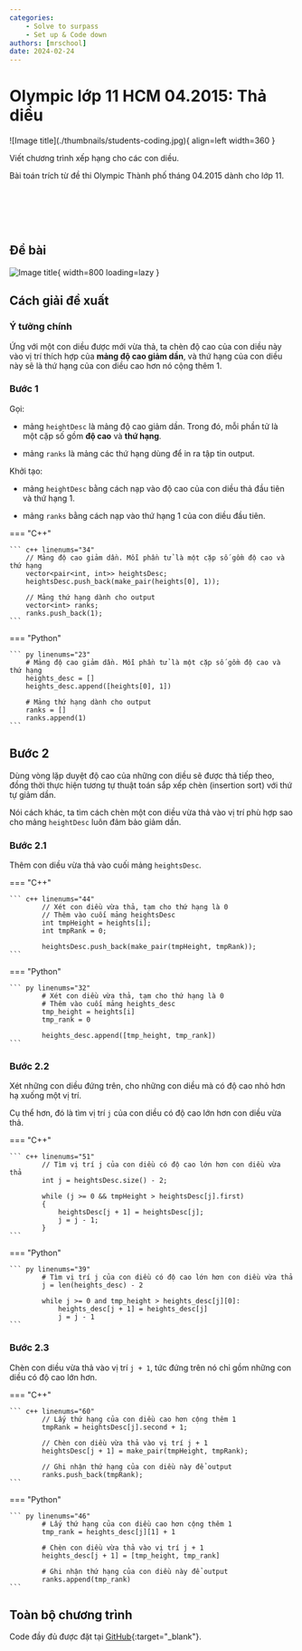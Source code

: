```yaml
---
categories:
    - Solve to surpass
    - Set up & Code down
authors: [mrschool]
date: 2024-02-24
---
```


# Olympic lớp 11 HCM 04.2015: Thả diều

<div class="result" markdown>
![Image title](./thumbnails/students-coding.jpg){ align=left width=360 }

Viết chương trình xếp hạng cho các con diều.

Bài toán trích từ đề thi Olympic Thành phố tháng 04.2015 dành cho lớp 11.

</div>

<br>
<br>

<!-- more -->

<br>
<br>

## Đề bài

![Image title](https://lh3.googleusercontent.com/pw/ABLVV85fXdsnnddhV3vwpIVWc0PjKauA1ZQXdO9_ZBB0sG4GdFxOiG_cjlMBIZHXdy1qnfNDM8HpEQNKaWAuhvS4NowYWPYDDCT5dP2TIk4z8TZ0NnhI27V7=w2400){ width=800 loading=lazy }

## Cách giải đề xuất

### Ý tưởng chính

Ứng với một con diều được mới vừa thả, ta chèn độ cao của con diều này vào vị trí thích hợp của **mảng độ cao giảm dần**, và thứ hạng của con diều này sẽ là thứ hạng của con diều cao hơn nó cộng thêm 1.

### Bước 1

Gọi: 

- mảng `heightDesc` là mảng độ cao giảm dần. Trong đó, mỗi phần tử là một cặp số gồm **độ cao** và **thứ hạng**.

- mảng `ranks` là mảng các thứ hạng dùng để in ra tập tin output.

Khởi tạo:

- mảng `heightDesc` bằng cách nạp vào độ cao của con diều thả đầu tiên và thứ hạng 1.

- mảng `ranks` bằng cách nạp vào thứ hạng 1 của con diều đầu tiên. 

=== "C++"

    ``` c++ linenums="34"
        // Mảng độ cao giảm dần. Mỗi phần tử là một cặp số gồm độ cao và thứ hạng
        vector<pair<int, int>> heightsDesc;
        heightsDesc.push_back(make_pair(heights[0], 1));

        // Mảng thứ hạng dành cho output
        vector<int> ranks;    
        ranks.push_back(1);
    ```
=== "Python"

    ``` py linenums="23"
        # Mảng độ cao giảm dần. Mỗi phần tử là một cặp số gồm độ cao và thứ hạng
        heights_desc = []
        heights_desc.append([heights[0], 1])

        # Mảng thứ hạng dành cho output
        ranks = []
        ranks.append(1)
    ```

## Bước 2

Dùng vòng lặp duyệt độ cao của những con diều sẽ được thả tiếp theo, đồng thời thực hiện tương tự thuật toán sắp xếp chèn (insertion sort) với thứ tự giảm dần.

Nói cách khác, ta tìm cách chèn một con diều vừa thả vào vị trí phù hợp sao cho mảng `heightDesc` luôn đảm bảo giảm dần.

### Bước 2.1

Thêm con diều vừa thả vào cuối mảng `heightsDesc`.

=== "C++"

    ``` c++ linenums="44"
            // Xét con diều vừa thả, tạm cho thứ hạng là 0
            // Thêm vào cuối mảng heightsDesc
            int tmpHeight = heights[i];
            int tmpRank = 0;

            heightsDesc.push_back(make_pair(tmpHeight, tmpRank));
    ```
=== "Python"

    ``` py linenums="32"
            # Xét con diều vừa thả, tạm cho thứ hạng là 0
            # Thêm vào cuối mảng heights_desc
            tmp_height = heights[i]
            tmp_rank = 0

            heights_desc.append([tmp_height, tmp_rank])
    ```

### Bước 2.2

Xét những con diều đứng trên, cho những con diều mà có độ cao nhỏ hơn hạ xuống một vị trí.

Cụ thể hơn, đó là tìm vị trí `j` của con diều có độ cao lớn hơn con diều vừa thả. 

=== "C++"

    ``` c++ linenums="51"
            // Tìm vị trí j của con diều có độ cao lớn hơn con diều vừa thả
            int j = heightsDesc.size() - 2;

            while (j >= 0 && tmpHeight > heightsDesc[j].first)
            {
                heightsDesc[j + 1] = heightsDesc[j];
                j = j - 1;
            }
    ```
=== "Python"

    ``` py linenums="39"
            # Tìm vị trí j của con diều có độ cao lớn hơn con diều vừa thả
            j = len(heights_desc) - 2

            while j >= 0 and tmp_height > heights_desc[j][0]:
                heights_desc[j + 1] = heights_desc[j]
                j = j - 1
    ```

### Bước 2.3

Chèn con diều vừa thả vào vị trí `j + 1`, tức đứng trên nó chỉ gồm những con diều có độ cao lớn hơn. 

=== "C++"

    ``` c++ linenums="60"
            // Lấy thứ hạng của con diều cao hơn cộng thêm 1
            tmpRank = heightsDesc[j].second + 1;

            // Chèn con diều vừa thả vào vị trí j + 1
            heightsDesc[j + 1] = make_pair(tmpHeight, tmpRank);

            // Ghi nhận thứ hạng của con diều này để output
            ranks.push_back(tmpRank);
    ```
=== "Python"

    ``` py linenums="46"
            # Lấy thứ hạng của con diều cao hơn cộng thêm 1
            tmp_rank = heights_desc[j][1] + 1

            # Chèn con diều vừa thả vào vị trí j + 1
            heights_desc[j + 1] = [tmp_height, tmp_rank]

            # Ghi nhận thứ hạng của con diều này để output
            ranks.append(tmp_rank)
    ```

## Toàn bộ chương trình

Code đầy đủ được đặt tại [GitHub](https://github.com/vtchitruong/OlympicT4/tree/main/2015-g11/kite){:target="_blank"}.